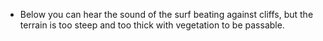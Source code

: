 - Below you can hear the sound of the surf beating against cliffs, but the terrain is too steep and too thick with vegetation to be passable.